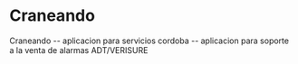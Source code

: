 # Craneando
Craneando
-- aplicacion para servicios cordoba
-- aplicacion para soporte a la venta de alarmas ADT/VERISURE 
